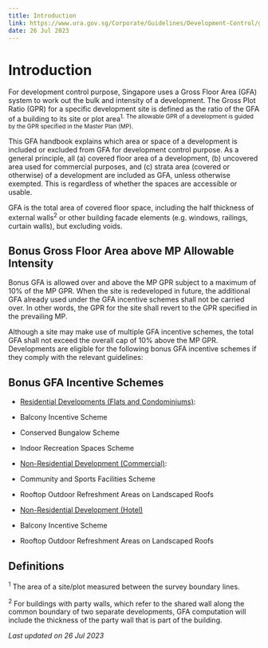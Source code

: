 ```yaml
---
title: Introduction
link: https://www.ura.gov.sg/Corporate/Guidelines/Development-Control/gross-floor-area/GFA/Introduction
date: 26 Jul 2023
---
```


# Introduction

For development control purpose, Singapore uses a Gross Floor Area (GFA) system to work out the bulk and intensity of a development. The Gross Plot Ratio (GPR) for a specific development site is defined as the ratio of the GFA of a building to its site or plot area<sup>1</span>. The allowable GPR of a development is guided by the GPR specified in the Master Plan (MP).

This GFA handbook explains which area or space of a development is included or excluded from GFA for development control purpose. As a general principle, all (a) covered floor area of a development, (b) uncovered area used for commercial purposes, and (c) strata area (covered or otherwise) of a development are included as GFA, unless otherwise exempted. This is regardless of whether the spaces are accessible or usable.

GFA is the total area of covered floor space, including the half thickness of external walls<sup>2</sup> or other building facade elements (e.g. windows, railings, curtain walls), but excluding voids.

## Bonus Gross Floor Area above MP Allowable Intensity

Bonus GFA is allowed over and above the MP GPR subject to a maximum of 10% of the MP GPR. When the site is redeveloped in future, the additional GFA already used under the GFA incentive schemes shall not be carried over. In other words, the GPR for the site shall revert to the GPR specified in the prevailing MP.

Although a site may make use of multiple GFA incentive schemes, the total GFA shall not exceed the overall cap of 10% above the MP GPR. Developments are eligible for the following bonus GFA incentive schemes if they comply with the relevant guidelines:

## Bonus GFA Incentive Schemes

- [Residential Developments (Flats and Condominiums)](https://www.ura.gov.sg/Corporate/Guidelines/Development-Control/Residential/Flats-Condominiums/Bonus-GFA):
- Balcony Incentive Scheme
- Conserved Bungalow Scheme
- Indoor Recreation Spaces Scheme

- [Non-Residential Development (Commercial)](https://www.ura.gov.sg/Corporate/Guidelines/Development-Control/Non-Residential/Commercial/GFA-Incentive-Schemes):
- Community and Sports Facilities Scheme
- Rooftop Outdoor Refreshment Areas on Landscaped Roofs

- [Non-Residential Development (Hotel)](https://www.ura.gov.sg/Corporate/Guidelines/Development-Control/Non-Residential/Hotel/GFA-Incentive-Schemes)
- Balcony Incentive Scheme
- Rooftop Outdoor Refreshment Areas on Landscaped Roofs

## Definitions

<sup>1</sup> The area of a site/plot measured between the survey boundary lines.

<sup>2</sup> For buildings with party walls, which refer to the shared wall along the common boundary of two separate developments, GFA computation will include the thickness of the party wall that is part of the building.

_Last updated on 26 Jul 2023_
